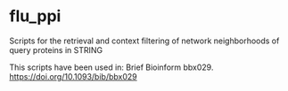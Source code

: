 # flu_ppi

Scripts for the retrieval and context filtering of network neighborhoods of query proteins in STRING

This scripts have been used in: Brief Bioinform bbx029. https://doi.org/10.1093/bib/bbx029